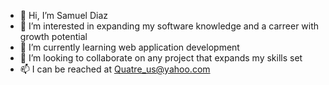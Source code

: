 - 👋 Hi, I’m Samuel Diaz  
- 👀 I’m interested in expanding my software knowledge and a carreer with growth potential
- 🌱 I’m currently learning web application development
- 💞️ I’m looking to collaborate on any project that expands my skills set
- 📫 I can be reached at Quatre_us@yahoo.com

<!---
ftwstroll/ftwstroll is a ✨ special ✨ repository because its `README.md` (this file) appears on your GitHub profile.
You can click the Preview link to take a look at your changes.
--->
